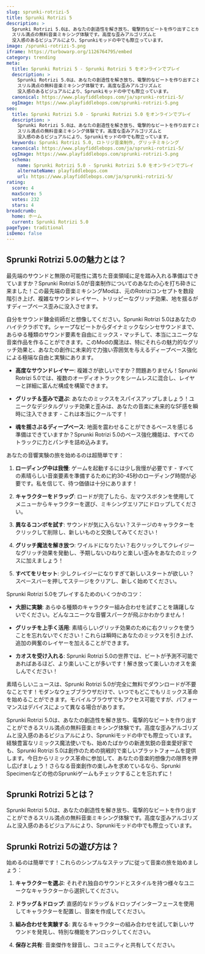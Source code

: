 ```yaml
---
slug: sprunki-rotrizi-5
title: Sprunki Rotrizi 5
description: >
  Sprunki Rotrizi 5.0は、あなたの創造性を解き放ち、電撃的なビートを作り出すことができる
  スリル満点の無料音楽ミキシング体験です。高度な歪みアルゴリズムと
  没入感のあるビジュアルにより、Sprunkiモッドの中でも際立っています。
image: /sprunki-rotrizi-5.png
iframe: https://turbowarp.org/1126764795/embed
category: trending
meta:
  title: Sprunki Rotrizi 5 - Sprunki Rotrizi 5 をオンラインでプレイ
  description: >
    Sprunki Rotrizi 5.0は、あなたの創造性を解き放ち、電撃的なビートを作り出すことができる
    スリル満点の無料音楽ミキシング体験です。高度な歪みアルゴリズムと
    没入感のあるビジュアルにより、Sprunkiモッドの中でも際立っています。
  canonical: https://www.playfiddlebops.com/ja/sprunki-rotrizi-5/
  ogImage: https://www.playfiddlebops.com/sprunki-rotrizi-5.png
seo:
  title: Sprunki Rotrizi 5.0 - Sprunki Rotrizi 5.0 をオンラインでプレイ
  description: >
    Sprunki Rotrizi 5.0は、あなたの創造性を解き放ち、電撃的なビートを作り出すことができる
    スリル満点の無料音楽ミキシング体験です。高度な歪みアルゴリズムと
    没入感のあるビジュアルにより、Sprunkiモッドの中でも際立っています。
  keywords: Sprunki Rotrizi 5.0, ロトリジ音楽制作, グリッチミキシング
  canonical: https://www.playfiddlebops.com/ja/sprunki-rotrizi-5/
  ogImage: https://www.playfiddlebops.com/sprunki-rotrizi-5.png
  schema:
    name: Sprunki Rotrizi 5.0 - Sprunki Rotrizi 5.0 をオンラインでプレイ
    alternateName: playfiddlebops.com
    url: https://www.playfiddlebops.com/ja/sprunki-rotrizi-5/
rating:
  score: 4
  maxScore: 5
  votes: 232
  stars: 4
breadcrumb:
  home: ホーム
  current: Sprunki Rotrizi 5.0
pageType: traditional
isDemo: false
---
```


## Sprunki Rotrizi 5.0の魅力とは？

最先端のサウンドと無限の可能性に満ちた音楽領域に足を踏み入れる準備はできていますか？Sprunki Rotrizi 5.0が音楽制作についてのあなたの心を打ち砕きに来ました！この最先端の音楽ミキシングModは、元のRotriziコンセプトを数段階引き上げ、複雑なサウンドレイヤー、トリッピーなグリッチ効果、地を揺るがすディープベース歪みに没入させます。

自分をサウンド錬金術師だと想像してください。Sprunki Rotrizi 5.0はあなたのハイテクラボです。シャープなビートからダイナミックなシンセサウンドまで、あらゆる種類のサウンド要素を自由にミックス・マッチして、本当にユニークな音楽作品を作ることができます。このModの魔法は、特にそれらの魅力的なグリッチ効果と、あなたの創作に未来的で力強い雰囲気を与えるディープベース強化による極端な自由と実験にあります。

- **高度なサウンドレイヤー**: 複雑さが欲しいですか？問題ありません！Sprunki Rotrizi 5.0では、複数のオーディオトラックをシームレスに混合し、レイヤーと詳細に富んだ構成を構築できます。

- **グリッチ＆歪みで遊ぶ**: あなたのミックスをスパイスアップしましょう！ユニークなデジタルグリッチ効果と歪みは、あなたの音楽に未来的なSF感を瞬時に注入できます - これは本当にクールです！

- **魂を揺さぶるディープベース**: 地面を震わせることができるベースを感じる準備はできていますか？Sprunki Rotrizi 5.0のベース強化機能は、すべてのトラックに力とパンチを詰め込みます。

あなたの音響実験の旅を始めるのは超簡単です：

1. **ローディング中は我慢**: ゲームを起動するには少し我慢が必要です - すべての素晴らしい音楽要素を準備するために約30-45秒のローディング時間が必要です。私を信じて、待つ価値は十分にあります！

2. **キャラクターをドラッグ**: ロードが完了したら、左マウスボタンを使用してメニューからキャラクターを選び、ミキシングエリアにドロップしてください。

3. **異なるコンボを試す**: サウンドが気に入らない？ステージのキャラクターをクリックして削除し、新しいものと交換してみてください！

4. **グリッチ魔法を解き放つ**: ワイルドになりたい？右クリックしてクレイジーなグリッチ効果を発動し、予期しないひねりと楽しい歪みをあなたのミックスに加えましょう！

5. **すべてをリセット**: 少しクレイジーになりすぎて新しいスタートが欲しい？スペースバーを押してステージをクリアし、新しく始めてください。

Sprunki Rotrizi 5.0をプレイするためのいくつかのコツ：

- **大胆に実験**: あらゆる種類のキャラクター組み合わせを試すことを躊躇しないでください。どんなユニークな音響スパークが飛ぶかわかりません！

- **グリッチを上手く活用**: 素晴らしいグリッチ効果のために右クリックを使うことを忘れないでください！これらは瞬時にあなたのミックスを引き上げ、追加の興奮のレイヤーを加えることができます。

- **カオスを受け入れる**: Sprunki Rotrizi 5.0の世界では、ビートが予測不可能であればあるほど、より楽しいことが多いです！解き放って楽しいカオスを楽しんでください！

素晴らしいニュースは、Sprunki Rotrizi 5.0が完全に無料でダウンロードが不要なことです！モダンなウェブブラウザだけで、いつでもどこでもリミックス革命を始めることができます。モバイルブラウザでもアクセス可能ですが、パフォーマンスはデバイスによって異なる場合があります。

Sprunki Rotrizi 5.0は、あなたの創造性を解き放ち、電撃的なビートを作り出すことができるスリル満点の無料音楽ミキシング体験です。高度な歪みアルゴリズムと没入感のあるビジュアルにより、Sprunkiモッドの中でも際立っています。経験豊富なリミックス魔法使いでも、始めたばかりの新進気鋭の音楽愛好家でも、Sprunki Rotrizi 5.0は創作のための挑戦的で楽しいプラットフォームを提供します。今日からリミックス革命に参加して、あなたの音楽的想像力の限界を押し広げましょう！さらなる音楽創作の楽しみを求めているなら、Sprunki Specimenなどの他のSprunkiゲームもチェックすることを忘れずに！

## Sprunki Rotrizi 5とは？

Sprunki Rotrizi 5.0は、あなたの創造性を解き放ち、電撃的なビートを作り出すことができるスリル満点の無料音楽ミキシング体験です。高度な歪みアルゴリズムと没入感のあるビジュアルにより、Sprunkiモッドの中でも際立っています。

## Sprunki Rotrizi 5の遊び方は？

始めるのは簡単です！これらのシンプルなステップに従って音楽の旅を始めましょう：

1. **キャラクターを選ぶ**: それぞれ独自のサウンドとスタイルを持つ様々なユニークなキャラクターから選択してください。

2. **ドラッグ＆ドロップ**: 直感的なドラッグ＆ドロップインターフェースを使用してキャラクターを配置し、音楽を作成してください。

3. **組み合わせを実験する**: 異なるキャラクターの組み合わせを試して新しいサウンドを発見し、特別な機能をアンロックしてください。

4. **保存と共有**: 音楽傑作を録音し、コミュニティと共有してください。
